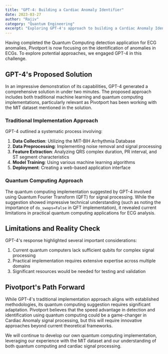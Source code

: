 ```yaml
---
title: "GPT-4: Building a Cardiac Anomaly Identifier"
date: 2023-03-27
author: "Rajiv"
category: "Quantum Engineering"
excerpt: "Exploring GPT-4's approach to building a Cardiac Anomaly Identifier, following Pivotport's successful development of Quantum Computing detection for ECG anomalies."
---
```


Having completed the Quantum Computing detection application for ECG anomalies, Pivotport is now focusing on the identification of anomalies in ECGs. To explore potential approaches, we engaged GPT-4 in this challenge.

## GPT-4's Proposed Solution

In an impressive demonstration of its capabilities, GPT-4 generated a comprehensive solution in under two minutes. The proposed approach includes both traditional machine learning and quantum computing implementations, particularly relevant as Pivotport has been working with the MIT dataset mentioned in the solution.

### Traditional Implementation Approach

GPT-4 outlined a systematic process involving:

1. **Data Collection**: Utilizing the MIT-BIH Arrhythmia Database
2. **Data Preprocessing**: Implementing noise removal and signal processing
3. **Feature Extraction**: Analyzing QRS complex duration, PR interval, and ST segment characteristics
4. **Model Training**: Using various machine learning algorithms
5. **Deployment**: Creating a web-based application interface

### Quantum Computing Approach

The quantum computing implementation suggested by GPT-4 involved using Quantum Fourier Transform (QFT) for signal processing. While the suggestion showed impressive technical understanding (such as noting the importance of `do_swaps=False` in QFT implementation), it revealed current limitations in practical quantum computing applications for ECG analysis.

## Limitations and Reality Check

GPT-4's response highlighted several important considerations:

1. Current quantum computers lack sufficient qubits for complex signal processing
2. Practical implementation requires extensive expertise across multiple domains
3. Significant resources would be needed for testing and validation

## Pivotport's Path Forward

While GPT-4's traditional implementation approach aligns with established methodologies, its quantum computing suggestion requires significant adaptation. Pivotport believes that the speed advantage in detection and identification using quantum computing could be a game-changer in Cardiac Anomaly signal processing, but this will require innovative approaches beyond current theoretical frameworks.

We will continue to develop our own quantum computing implementation, leveraging our experience with the MIT dataset and our understanding of both quantum computing and cardiac signal processing.